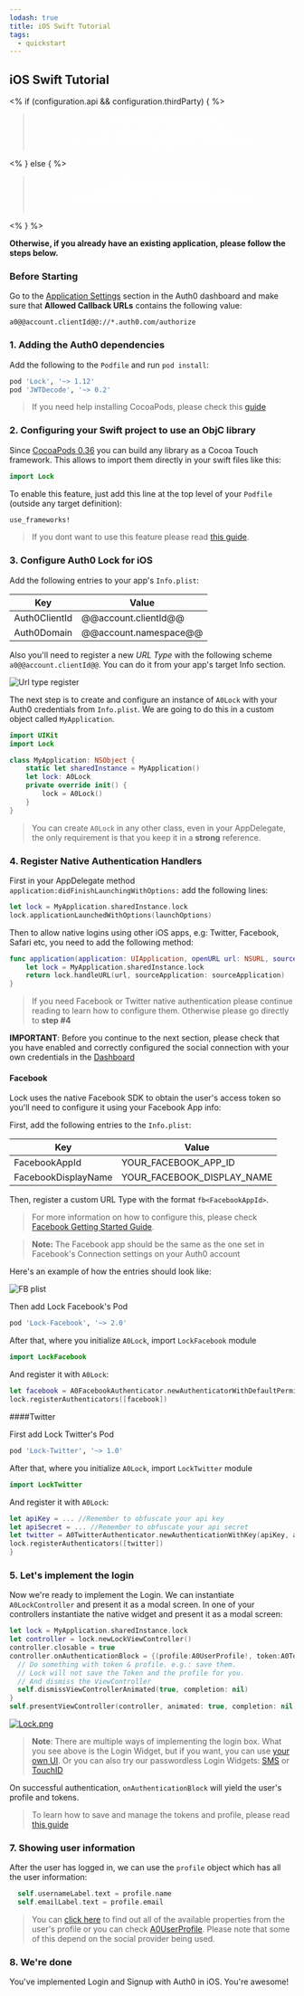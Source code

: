 ```yaml
---
lodash: true
title: iOS Swift Tutorial
tags:
  - quickstart
---
```


## iOS Swift Tutorial

<% if (configuration.api && configuration.thirdParty) { %>

<div class="package" style="text-align: center;">
  <blockquote>
    <a href="/native-mobile-samples/master/create-package?path=iOS/basic-sample-swift&type=replace&filePath=iOS/basic-sample-swift/SwiftSample/Info.plist@@account.clientParam@@" class="btn btn-lg btn-success btn-package" style="text-transform: uppercase; color: white">
      <span style="display: block">Download a Seed project</span>
      <% if (account.userName) { %>
      <span class="smaller" style="display:block; font-size: 11px">with your Auth0 API Keys already set and configured</span>
      <% } %>
    </a>
  </blockquote>
</div>
<% } else  { %>

<div class="package" style="text-align: center;">
  <blockquote>
    <a href="/native-mobile-samples/master/create-package?path=iOS/basic-sample-swift&type=replace&filePath=iOS/basic-sample-swift/SwiftSample/Info.plist@@account.clientParam@@" class="btn btn-lg btn-success btn-package" style="text-transform: uppercase; color: white">
      <span style="display: block">Download a Seed project</span>
      <% if (account.userName) { %>
      <span class="smaller" style="display:block; font-size: 11px">with your Auth0 API Keys already set and configured</span>
      <% } %>
    </a>
  </blockquote>
</div>


<% } %>

**Otherwise, if you already have an existing application, please follow the steps below.**
### Before Starting

<div class="setup-callback">
<p>Go to the <a href="@@uiAppSettingsURL@@" target="_new">Application Settings</a> section in the Auth0 dashboard and make sure that <b>Allowed Callback URLs</b> contains the following value:</p>

<pre><code>a0@@account.clientId@@://*.auth0.com/authorize</pre></code>
</div>

### 1. Adding the Auth0 dependencies

Add the following to the `Podfile` and run `pod install`:

```ruby
pod 'Lock', '~> 1.12'
pod 'JWTDecode', '~> 0.2'
```

> If you need help installing CocoaPods, please check this [guide](http://guides.cocoapods.org/using/getting-started.html)

### 2. Configuring your Swift project to use an ObjC library

Since [CocoaPods 0.36](http://blog.cocoapods.org/CocoaPods-0.36/) you can build any library as a Cocoa Touch framework. This allows to import them directly in your swift files like this:

```swift
import Lock
```

To enable this feature, just add this line at the top level of your `Podfile` (outside any target definition):

```ruby
use_frameworks!
```

> If you dont want to use this feature please read [this guide](https://github.com/auth0/Lock.iOS-OSX/wiki/Lock-&-Swift).

### 3. Configure Auth0 Lock for iOS

Add the following entries to your app's `Info.plist`:

<table class="table">
  <thead>
    <tr>
      <th>Key</th>
      <th>Value</th>
    </tr>
  </thead>
  <tr>
    <td>Auth0ClientId</td>
    <td>@@account.clientId@@</td>
  </tr>
  <tr>
    <td>Auth0Domain</td>
    <td>@@account.namespace@@</td>
  </tr>
</table>

Also you'll need to register a new _URL Type_ with the following scheme
`a0@@account.clientId@@`. You can do it from your app's target Info section.

![Url type register](https://cloudup.com/cwoiCwp7ZfA+)

The next step is to create and configure an instance of `A0Lock` with your Auth0 credentials from `Info.plist`. We are going to do this in a custom object called `MyApplication`.

```swift
import UIKit
import Lock

class MyApplication: NSObject {
    static let sharedInstance = MyApplication()
    let lock: A0Lock
    private override init() {
        lock = A0Lock()
    }
}
```

> You can create `A0Lock` in any other class, even in your AppDelegate, the only requirement is that you keep it in a **strong** reference.

### 4. Register Native Authentication Handlers

First in your AppDelegate method `application:didFinishLaunchingWithOptions:` add the following lines:

```swift
let lock = MyApplication.sharedInstance.lock
lock.applicationLaunchedWithOptions(launchOptions)
```

Then to allow native logins using other iOS apps, e.g: Twitter, Facebook, Safari etc, you need to add the following method:

```swift
func application(application: UIApplication, openURL url: NSURL, sourceApplication: String?, annotation: AnyObject?) -> Bool {
    let lock = MyApplication.sharedInstance.lock
    return lock.handleURL(url, sourceApplication: sourceApplication)
}
```

> If you need Facebook or Twitter native authentication please continue reading to learn how to configure them. Otherwise please go directly to __step #4__

**IMPORTANT**: Before you continue to the next section, please check that you have enabled and correctly configured the social connection with your own credentials in the [Dashboard](https://manage.auth0.com/#/connections/social)

#### Facebook

Lock uses the native Facebook SDK to obtain the user's access token so you'll need to configure it using your Facebook App info:

First, add the following entries to the `Info.plist`:

<table class="table">
  <thead>
    <tr>
      <th>Key</th>
      <th>Value</th>
    </tr>
  </thead>
  <tr>
    <td>FacebookAppId</td>
    <td>YOUR_FACEBOOK_APP_ID</td>
  </tr>
  <tr>
    <td>FacebookDisplayName</td>
    <td>YOUR_FACEBOOK_DISPLAY_NAME</td>
  </tr>
</table>

Then, register a custom URL Type with the format `fb<FacebookAppId>`.

> For more information on how to configure this, please check [Facebook Getting Started Guide](https://developers.facebook.com/docs/ios/getting-started).

> **Note:** The Facebook app should be the same as the one set in Facebook's Connection settings on your Auth0 account

Here's an example of how the entries should look like:

![FB plist](https://cloudup.com/cYOWHbPp8K4+)

Then add Lock Facebook's Pod

```ruby
pod 'Lock-Facebook', '~> 2.0'
```

After that, where you initialize `A0Lock`, import `LockFacebook` module

```swift
import LockFacebook
```

And register it with `A0Lock`:

```swift
let facebook = A0FacebookAuthenticator.newAuthenticatorWithDefaultPermissions()
lock.registerAuthenticators([facebook])
```

####Twitter

First add Lock Twitter's Pod

```ruby
pod 'Lock-Twitter', '~> 1.0'
```

After that, where you initialize `A0Lock`, import `LockTwitter` module

```swift
import LockTwitter
```

And register it with `A0Lock`:

```swift
let apiKey = ... //Remember to obfuscate your api key
let apiSecret = ... //Remember to obfuscate your api secret
let twitter = A0TwitterAuthenticator.newAuthenticationWithKey(apiKey, andSecret:apiSecret)
lock.registerAuthenticators([twitter])
}
```

### 5. Let's implement the login
Now we're ready to implement the Login. We can instantiate `A0LockController` and present it as a modal screen. In one of your controllers instantiate the native widget and present it as a modal screen:

```swift
let lock = MyApplication.sharedInstance.lock
let controller = lock.newLockViewController()
controller.closable = true
controller.onAuthenticationBlock = {(profile:A0UserProfile!, token:A0Token!) -> () in
  // Do something with token & profile. e.g.: save them.
  // Lock will not save the Token and the profile for you.
  // And dismiss the ViewController
  self.dismissViewControllerAnimated(true, completion: nil)
}
self.presentViewController(controller, animated: true, completion: nil)
```

[![Lock.png](/media/articles/native-platforms/ios-swift/Lock-Widget-Screenshot.png)](https://auth0.com)

> **Note**: There are multiple ways of implementing the login box. What you see above is the Login Widget, but if you want, you can use [your own UI](https://github.com/auth0/Lock.iOS-OSX/wiki/Getting-Started:-Use-your-own-UI).
> Or you can also try our passwordless Login Widgets: [SMS](https://github.com/auth0/Lock.iOS-OSX#sms) or [TouchID](https://github.com/auth0/Lock.iOS-OSX#touchid)

On successful authentication, `onAuthenticationBlock` will yield the user's profile and tokens.

> To learn how to save and manage the tokens and profile, please read [this guide](https://github.com/auth0/Lock.iOS-OSX/wiki/How-to-save-and-refresh-JWT-token)

### 7. Showing user information

After the user has logged in, we can use the `profile` object which has all the user information:

```swift
  self.usernameLabel.text = profile.name
  self.emailLabel.text = profile.email
```

> You can [click here](/user-profile) to find out all of the available properties from the user's profile or you can check [A0UserProfile](https://github.com/auth0/Lock.iOS-OSX/blob/master/Pod/Classes/Core/A0UserProfile.h). Please note that some of this depend on the social provider being used.

### 8. We're done

You've implemented Login and Signup with Auth0 in iOS. You're awesome!
